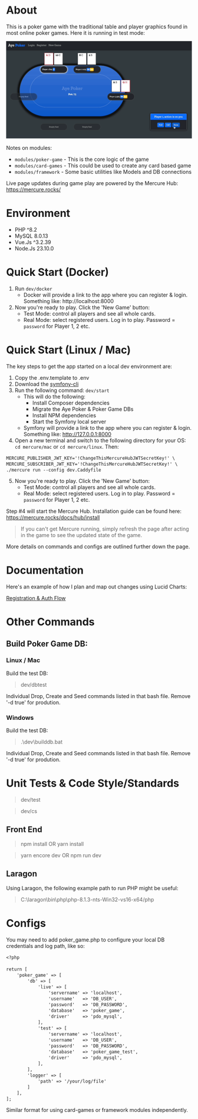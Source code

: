 # About

This is a poker game with the traditional table and player graphics found in most online poker games. Here it is running in test mode:

![Test Gameplay Example](/screenshots/gameplay.gif)

Notes on modules:
* `modules/poker-game` - This is the core logic of the game
* `modules/card-games` - This could be used to create any card based game
* `modules/framework` - Some basic utilities like Models and DB connections

Live page updates during game play are powered by the Mercure Hub: https://mercure.rocks/

# Environment

- PHP ^8.2
- MySQL 8.0.13
- Vue.Js ^3.2.39
- Node.Js 23.10.0

# Quick Start (Docker)

1. Run `dev/docker`
    * Docker will provide a link to the app where you can register & login. Something like: http://localhost:8000
2. Now you're ready to play. Click the 'New Game' button:
    * Test Mode: control all players and see all whole cards.
    * Real Mode: select registered users. Log in to play. Password = `password` for Player 1, 2 etc.

# Quick Start (Linux / Mac)

The key steps to get the app started on a local dev environment are:

1. Copy the .env.template to .env
2. Download the [symfony-cli](https://symfony.com/download)
3. Run the following command: `dev/start`
    * This will do the following:
       * Install Composer dependencies
       * Migrate the Aye Poker & Poker Game DBs
       * Install NPM dependencies
       * Start the Symfony local server
    * Symfony will provide a link to the app where you can register & login. Something like: http://127.0.0.1:8000
4. Open a new terminal and switch to the following directory for your OS: `cd mercure/mac` or `cd mercure/linux`. Then:

```
MERCURE_PUBLISHER_JWT_KEY='!ChangeThisMercureHubJWTSecretKey!' \
MERCURE_SUBSCRIBER_JWT_KEY='!ChangeThisMercureHubJWTSecretKey!' \
./mercure run --config dev.Caddyfile
```

5. Now you're ready to play. Click the 'New Game' button:
    * Test Mode: control all players and see all whole cards.
    * Real Mode: select registered users. Log in to play. Password = `password` for Player 1, 2 etc.

Step #4 will start the Mercure Hub. Installation guide can be found here: https://mercure.rocks/docs/hub/install


> If you can't get Mercure running, simply refresh the page after acting in the game to see the updated state of the game.

More details on commands and configs are outlined further down the page.

# Documentation

Here's an example of how I plan and map out changes using Lucid Charts:

[Registration & Auth Flow](/documentation/registration_and_auth_flow.pdf)

# Other Commands

## Build Poker Game DB:

### Linux / Mac

Build the test DB:

> dev/dbtest

Individual Drop, Create and Seed commands listed in that bash file. Remove '-d true' for prodution.

### Windows

Build the test DB:

> .\dev\builddb.bat

Individual Drop, Create and Seed commands listed in that bash file. Remove '-d true' for prodution.

# Unit Tests & Code Style/Standards

> dev/test

> dev/cs

## Front End

> npm install OR yarn install

> yarn encore dev OR npm run dev

## Laragon

Using Laragon, the following example path to run PHP might be useful:

> C:\laragon\bin\php\php-8.1.3-nts-Win32-vs16-x64/php

# Configs

You may need to add poker_game.php to configure your local DB credentials and log path, like so:

```
<?php

return [
    'poker_game' => [
        'db' => [
            'live' => [
                'servername' => 'localhost',
                'username'   => 'DB_USER',
                'password'   => 'DB_PASSWORD',
                'database'   => 'poker_game',
                'driver'     => 'pdo_mysql',
            ],
            'test' => [
                'servername' => 'localhost',
                'username'   => 'DB_USER',
                'password'   => 'DB_PASSWORD',
                'database'   => 'poker_game_test',
                'driver'     => 'pdo_mysql',
            ],
        ],
        'logger' => [
            'path' => '/your/log/file'
        ]
    ],
];

```

Similar format for using card-games or framework modules independently.
